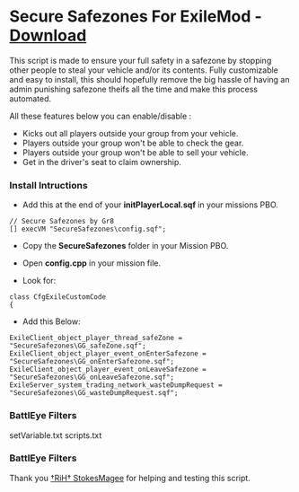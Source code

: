 # Secure Safezones For ExileMod - [Download](https://github.com/Gr8z/ExileMod-SecureSafezones/archive/master.zip)
This script is made to ensure your full safety in a safezone by stopping other people to steal your vehicle and/or its contents. Fully customizable and easy to install, this should hopefully remove the big hassle of having an admin punishing safezone theifs all the time and make this process automated.

All these features below you can enable/disable :

- Kicks out all players outside your group from your vehicle.
- Players outside your group won't be able to check the gear.
- Players outside your group won't be able to sell your vehicle.
- Get in the driver's seat to claim ownership.

### Install Intructions ###

- Add this at the end of your **initPlayerLocal.sqf** in your missions PBO.
```
// Secure Safezones by Gr8
[] execVM "SecureSafezones\config.sqf";
```

- Copy the **SecureSafezones** folder in your Mission PBO.

- Open **config.cpp** in your mission file.
- Look for:
```
class CfgExileCustomCode
{
```
- Add this Below:
```
ExileClient_object_player_thread_safeZone = 			"SecureSafezones\GG_safeZone.sqf";
ExileClient_object_player_event_onEnterSafezone = 		"SecureSafezones\GG_onEnterSafezone.sqf";
ExileClient_object_player_event_onLeaveSafezone = 		"SecureSafezones\GG_onLeaveSafezone.sqf";
ExileServer_system_trading_network_wasteDumpRequest = 	"SecureSafezones\GG_wasteDumpRequest.sqf";
```


### BattlEye Filters ###

setVariable.txt
scripts.txt

### BattlEye Filters ###

Thank you [†RiH† StokesMagee](http://www.exilemod.com/profile/52663-%E2%80%A0rih%E2%80%A0-stokesmagee/) for helping and testing this script.